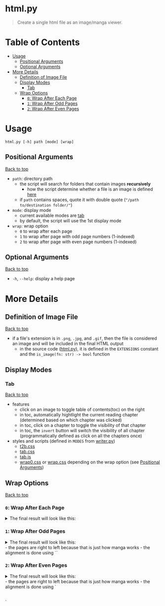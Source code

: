 # html.py <!-- omit in toc -->
> Create a single html file as an image/manga viewer.


<!-- omit in toc -->
# Table of Contents 
- [Usage](#usage)
    - [Positional Arguments](#positional-arguments)
    - [Optional Arguments](#optional-arguments)
- [More Details](#more-details)
    - [Definition of Image File](#definition-of-image-file)
    - [Display Modes](#display-modes)
        - [Tab](#tab)
    - [Wrap Options](#wrap-options)
        - [`0`: Wrap After Each Page](#0-wrap-after-each-page)
        - [`1`: Wrap After Odd Pages](#1-wrap-after-odd-pages)
        - [`2`: Wrap After Even Pages](#2-wrap-after-even-pages)


# Usage
`html.py [-h] path [mode] [wrap]`

## Positional Arguments
[Back to top](#table-of-contents)
- `path`: directory path
    - the script will search for folders that contain images **recursively**
        - how the script determine whether a file is an image is defined [here](#definition-of-image-file) 
    - if `path` contains spaces, quote it with double quote (`"/path to/destination folder/"`)
- `mode`: display mode
    - current available modes are [tab](#tab)
    - by default, the script will use the 1st display mode
- `wrap`: wrap option
    - `0` to wrap after each page
    - `1` to wrap after page with odd page numbers (1-indexed)
    - `2` to wrap after page with even page numbers (1-indexed)

## Optional Arguments
[Back to top](#table-of-contents)
- `-h`, `--help`: display a help page


# More Details

## Definition of Image File
[Back to top](#table-of-contents)
- if a file's extension is in `.png`, `.jpg`, and `.gif`, then the file is considered an image and will be included in the final HTML output
    - in the source code ([html.py](../src/html.py)), it is defined in the `EXTENSIONS` constant and the `is_image(fn: str) -> bool` function

## Display Modes
### Tab
[Back to top](#table-of-contents)
- features
    - click on an image to toggle table of contents(toc) on the right
    - in toc, automatically hightlight the current reading chapter (determined based on which chapter was clicked)
    - in toc, click on a chapter to toggle the visibility of that chapter
    - in toc, the `invert` button will switch the visibility of all chapter (programmatically defined as click on all the chapters once)
- styles and scripts (defined in `MODES` from [writer.py](../src/utils/writer.py))
    - [t2b.css](../src/utils/t2b.css)
    - [tab.css](../src/utils/tab.css)
    - [tab.js](../src/utils/tab.js)
    - [wrap0.css](../src/utils/wrap0.css) or [wrap.css](../src/utils/wrap.css) depending on the wrap option (see [Positional Arguments](#positional-arguments))

## Wrap Options
[Back to top](#table-of-contents)

### `0`: Wrap After Each Page 
<details><summary>The final result will look like this:</summary>

```
1
2
3
4
5
6
7
8
9
```

</details>

### `1`: Wrap After Odd Pages
<details><summary>The final result will look like this:</summary>

```
1 
32
54
76
98
```
or
```
1
32
54
76
8
```
</details>
- the pages are right to left because that is just how manga works
- the alignment is done using `<table>`

### `2`: Wrap After Even Pages
<details><summary>The final result will look like this:</summary>

```
21
43
65
87
9
```
or
```
21
43
65
87
```

</details>
- the pages are right to left because that is just how manga works
- the alignment is done using `<table>`
